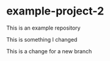 # example-project-2
This is an example repository

This is something I changed

This is a change for a new branch

